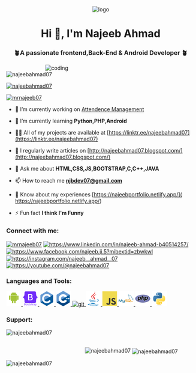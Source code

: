<div align="center">
  <img src="https://camo.githubusercontent.com/87af9a9fec730c94fc8b08eb21fa5ef6ab7831a67ba17bf8cc76696f6e4be1ef/68747470733a2f2f63646e2e6472696262626c652e636f6d2f75736572732f313138373833362f73637265656e73686f74732f363533393432392f70726f6772616d65722e676966" alt="logo" height="200" />
</div>

<h1 align="center">Hi 👋, I'm Najeeb Ahmad</h1>
<h3 align="center">🪴A passionate frontend,Back-End  & Android Developer 🪴</h3>
<img src="https://camo.githubusercontent.com/cae12fddd9d6982901d82580bdf321d81fb299141098ca1c2d4891870827bf17/68747470733a2f2f6d69726f2e6d656469756d2e636f6d2f6d61782f313336302f302a37513379765349765f7430696f4a2d5a2e676966" align="right" alt="coding" width="400">


<p align="left"> <img src="https://komarev.com/ghpvc/?username=najeebahmad07&label=Profile%20views&color=0e75b6&style=flat" alt="najeebahmad07" /> </p>

<p align="left"> <a href="https://github.com/ryo-ma/github-profile-trophy"><img src="https://github-profile-trophy.vercel.app/?username=najeebahmad07" alt="najeebahmad07" /></a> </p>

<p align="left"> <a href="https://twitter.com/mrnajeeb07" target="blank"><img src="https://img.shields.io/twitter/follow/mrnajeeb07?logo=twitter&style=for-the-badge" alt="mrnajeeb07" /></a> </p>

- 🔭 I’m currently working on [Attendence Management](https://jpaattendence.vercel.app/)

- 🌱 I’m currently learning **Python,PHP,Android**

- 👨‍💻 All of my projects are available at [https://linktr.ee/najeebahmad07](https://linktr.ee/najeebahmad07)

- 📝 I regularly write articles on [http://najeebahmad07.blogspot.com/](http://najeebahmad07.blogspot.com/)

- 💬 Ask me about **HTML,CSS,JS,BOOTSTRAP,C,C++,JAVA**

- 📫 How to reach me **njbdev07@gmail.com**

- 📄 Know about my experiences [https://najeebportfolio.netlify.app/]( https://najeebportfolio.netlify.app/)

- ⚡ Fun fact **I think I'm Funny**

<h3 align="left">Connect with me:</h3>
<p align="left">
<a href="https://twitter.com/mrnajeeb07" target="blank"><img align="center" src="https://raw.githubusercontent.com/rahuldkjain/github-profile-readme-generator/master/src/images/icons/Social/twitter.svg" alt="mrnajeeb07" height="30" width="40" /></a>
<a href="https://linkedin.com/in/https://www.linkedin.com/in/najeeb-ahmad-b40514257/" target="blank"><img align="center" src="https://raw.githubusercontent.com/rahuldkjain/github-profile-readme-generator/master/src/images/icons/Social/linked-in-alt.svg" alt="https://www.linkedin.com/in/najeeb-ahmad-b40514257/" height="30" width="40" /></a>
<a href="https://fb.com/https://www.facebook.com/najeeb.ji.5?mibextid=zbwkwl" target="blank"><img align="center" src="https://raw.githubusercontent.com/rahuldkjain/github-profile-readme-generator/master/src/images/icons/Social/facebook.svg" alt="https://www.facebook.com/najeeb.ji.5?mibextid=zbwkwl" height="30" width="40" /></a>
<a href="https://instagram.com/https://instagram.com/najeeb__ahmad__07" target="blank"><img align="center" src="https://raw.githubusercontent.com/rahuldkjain/github-profile-readme-generator/master/src/images/icons/Social/instagram.svg" alt="https://instagram.com/najeeb__ahmad__07" height="30" width="40" /></a>
<a href="https://www.youtube.com/c/https://youtube.com/@najeebahmad07" target="blank"><img align="center" src="https://raw.githubusercontent.com/rahuldkjain/github-profile-readme-generator/master/src/images/icons/Social/youtube.svg" alt="https://youtube.com/@najeebahmad07" height="30" width="40" /></a>
</p>

<h3 align="left">Languages and Tools:</h3>
<p align="left"> <a href="https://developer.android.com" target="_blank" rel="noreferrer"> <img src="https://raw.githubusercontent.com/devicons/devicon/master/icons/android/android-original-wordmark.svg" alt="android" width="40" height="40"/> </a> <a href="https://getbootstrap.com" target="_blank" rel="noreferrer"> <img src="https://raw.githubusercontent.com/devicons/devicon/master/icons/bootstrap/bootstrap-plain-wordmark.svg" alt="bootstrap" width="40" height="40"/> </a> <a href="https://www.cprogramming.com/" target="_blank" rel="noreferrer"> <img src="https://raw.githubusercontent.com/devicons/devicon/master/icons/c/c-original.svg" alt="c" width="40" height="40"/> </a> <a href="https://www.w3schools.com/cpp/" target="_blank" rel="noreferrer"> <img src="https://raw.githubusercontent.com/devicons/devicon/master/icons/cplusplus/cplusplus-original.svg" alt="cplusplus" width="40" height="40"/> </a> <a href="https://git-scm.com/" target="_blank" rel="noreferrer"> <img src="https://www.vectorlogo.zone/logos/git-scm/git-scm-icon.svg" alt="git" width="40" height="40"/> </a> <a href="https://www.java.com" target="_blank" rel="noreferrer"> <img src="https://raw.githubusercontent.com/devicons/devicon/master/icons/java/java-original.svg" alt="java" width="40" height="40"/> </a> <a href="https://developer.mozilla.org/en-US/docs/Web/JavaScript" target="_blank" rel="noreferrer"> <img src="https://raw.githubusercontent.com/devicons/devicon/master/icons/javascript/javascript-original.svg" alt="javascript" width="40" height="40"/> </a> <a href="https://www.mysql.com/" target="_blank" rel="noreferrer"> <img src="https://raw.githubusercontent.com/devicons/devicon/master/icons/mysql/mysql-original-wordmark.svg" alt="mysql" width="40" height="40"/> </a> <a href="https://www.php.net" target="_blank" rel="noreferrer"> <img src="https://raw.githubusercontent.com/devicons/devicon/master/icons/php/php-original.svg" alt="php" width="40" height="40"/> </a> <a href="https://www.python.org" target="_blank" rel="noreferrer"> <img src="https://raw.githubusercontent.com/devicons/devicon/master/icons/python/python-original.svg" alt="python" width="40" height="40"/> </a> </p>

<h3 align="left">Support:</h3>
<p><a href="https://www.buymeacoffee.com/najeebahmad07"> <img align="left" src="https://cdn.buymeacoffee.com/buttons/v2/default-yellow.png" height="50" width="210" alt="najeebahmad07" /></a></p><br><br>

<p><img align="left" src="https://github-readme-stats.vercel.app/api/top-langs?username=najeebahmad07&show_icons=true&locale=en&layout=compact" alt="najeebahmad07" /></p>

<p>&nbsp;<img align="center" src="https://github-readme-stats.vercel.app/api?username=najeebahmad07&show_icons=true&locale=en" alt="najeebahmad07" /></p>

<p><img align="center" src="https://github-readme-streak-stats.herokuapp.com/?user=najeebahmad07&" alt="najeebahmad07" /></p>
